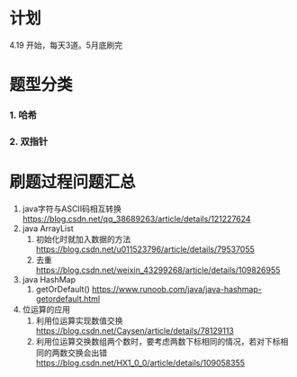 # 计划
4.19 开始，每天3道。5月底刷完

# 题型分类

### 1. 哈希

### 2. 双指针

# 刷题过程问题汇总
1. java字符与ASCII码相互转换 https://blog.csdn.net/qq_38689263/article/details/121227624
2. java ArrayList 
   1. 初始化时就加入数据的方法 https://blog.csdn.net/u011523796/article/details/79537055
   2. 去重 https://blog.csdn.net/weixin_43299268/article/details/109826955
3. java HashMap
   1. getOrDefault() https://www.runoob.com/java/java-hashmap-getordefault.html
4. 位运算的应用
   1. 利用位运算实现数值交换 https://blog.csdn.net/Caysen/article/details/78129113
   2. 利用位运算交换数组两个数时，要考虑两数下标相同的情况，若对下标相同的两数交换会出错 https://blog.csdn.net/HX1_0_0/article/details/109058355